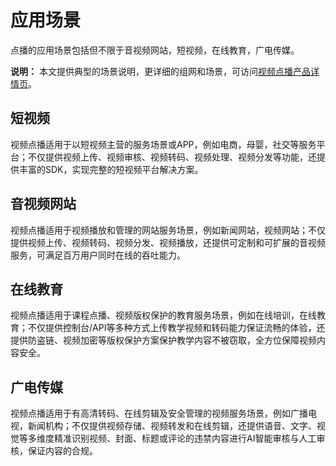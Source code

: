 # 应用场景

点播的应用场景包括但不限于音视频网站，短视频，在线教育，广电传媒。

**说明：** 本文提供典型的场景说明，更详细的组网和场景，可访问[视频点播产品详情页](https://www.aliyun.com/product/vod?spm=5176.12672711.0.0.23371fa3fgOMDL)。

## 短视频

视频点播适用于以短视频主营的服务场景或APP，例如电商，母婴，社交等服务平台；不仅提供视频上传、视频审核、视频转码、视频处理、视频分发等功能，还提供丰富的SDK，实现完整的短视频平台解决方案。

## 音视频网站

视频点播适用于视频播放和管理的网站服务场景，例如新闻网站，视频网站；不仅提供视频上传、视频转码、视频分发、视频播放，还提供可定制和可扩展的音视频服务，可满足百万用户同时在线的吞吐能力。

## 在线教育

视频点播适用于课程点播、视频版权保护的教育服务场景，例如在线培训，在线教育；不仅提供控制台/API等多种方式上传教学视频和转码能力保证流畅的体验，还提供防盗链、视频加密等版权保护方案保护教学内容不被窃取，全方位保障视频内容安全。

## 广电传媒

视频点播适用于有高清转码、在线剪辑及安全管理的视频服务场景，例如广播电视，新闻机构；不仅提供视频存储、视频转发和在线剪辑，还提供语音、文字、视觉等多维度精准识别视频、封面、标题或评论的违禁内容进行AI智能审核与人工审核，保证内容的合规。

